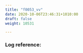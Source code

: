 ```yaml
---
title: "f0053_vv"
date: 2020-10-06T23:46:31+1010:00
draft: false
weight: 10531

---
```


### Log reference: <no value>

```
